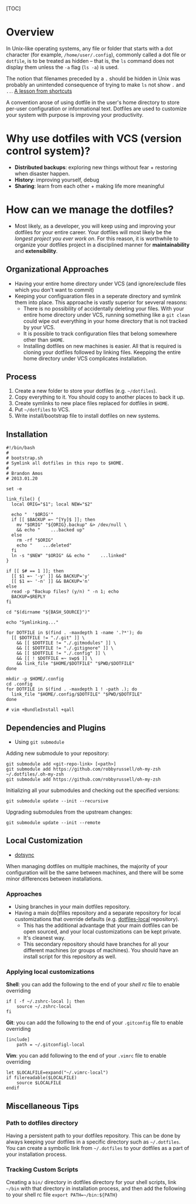 [TOC]

# Overview
In Unix-like operating systems, any file or folder that starts with a dot character (for example, `/home/user/.config`), commonly called a dot file or `dotfile`, is to be treated as hidden – that is, the `ls` command does not display them unless the `-a` flag (`ls -a`) is used.

The notion that filenames preceded by a `.` should be hidden in Unix was probably an unintended consequence of trying to make `ls` not show `.` and` ..`. [A lesson from shortcuts](https://plus.google.com/u/0/+RobPikeTheHuman/posts/R58WgWwN9jp)

A convention arose of using dotfile in the user's home directory to store per-user configuration or informational text. Dotfiles are used to customize your system with purpose is improving your productivity.

# Why use dotfiles with VCS (version control system)?
- **Distributed backups**: exploring new things without fear + restoring when disaster happen.
- **History**: improving yourself, debug
- **Sharing**: learn from each other + making life more meaningful

# How can we manage the dotfiles?
- Most likely, as a developer, you will keep using and improving your dotfiles for your entire career. Your dotfiles will most likely be the *longest project you ever work on*. For this reason, it is worthwhile to organize your dotfiles project in a disciplined manner for **maintainability** and **extensibility**.

## Organizational Approaches
- Having your entire home directory under VCS (and ignore/exclude files which you don't want to commit)
- Keeping your configuaration files in a seperate directory and symlink them into place. This approache is vastly superior for sevveral reasons:
	+ There is no possibility of accidentally deleting your files. With your entire home directory under VCS, running something like a `git clean` could wipe out everything in your home directory that is not tracked by your VCS.
	+ It is possible to track configuration files that belong somewhere other than `$HOME`.
	+ Installing dotfiles on new machines is easier. All that is required is cloning your dotfiles followed by linking files. Keepping the entire home directory under VCS complicates installation.

## Process
1. Create a new folder to store your dotfiles (e.g. `~/dotfiles`).
2. Copy everything to it. You should copy to another places to back it up.
3. Create symlinks to new place files replaced for dotfiles in `$HOME`.
4. Put `~/dotfiles` to VCS.
5. Write install/bootstrap file to install dotfiles on new systems.

## Installation

	#!/bin/bash
	#
	# bootstrap.sh
	# Symlink all dotfiles in this repo to $HOME.
	#
	# Brandon Amos
	# 2013.01.20

	set -e

	link_file() {
	  local ORIG="$1"; local NEW="$2"

	  echo "  '$ORIG'"
	  if [[ $BACKUP =~ ^[Yy]$ ]]; then
	    mv "$ORIG" "${ORIG}.backup" &> /dev/null \
	    && echo "    ...backed up"
	  else
	    rm -rf "$ORIG"
	    echo "    ...deleted"
	  fi
	  ln -s "$NEW" "$ORIG" && echo "    ...linked"
	}

	if [[ $# == 1 ]]; then
	  [[ $1 =~ '-y' ]] && BACKUP='y'
	  [[ $1 =~ '-n' ]] && BACKUP='n'
	else
	  read -p "Backup files? (y/n) " -n 1; echo
	  BACKUP=$REPLY
	fi

	cd "$(dirname "${BASH_SOURCE}")"

	echo "Symlinking..."

	for DOTFILE in $(find . -maxdepth 1 -name '.?*'); do
	  [[ $DOTFILE != "./.git" ]] \
	    && [[ $DOTFILE != "./.gitmodules" ]] \
	    && [[ $DOTFILE != "./.gitignore" ]] \
	    && [[ $DOTFILE != "./.config" ]] \
	    && [[ ! $DOTFILE =~ swp$ ]] \
	    && link_file "$HOME/$DOTFILE" "$PWD/$DOTFILE"
	done

	mkdir -p $HOME/.config
	cd .config
	for DOTFILE in $(find . -maxdepth 1 ! -path .); do
	  link_file "$HOME/.config/$DOTFILE" "$PWD/$DOTFILE"
	done

	# vim +BundleInstall +qall

## Dependencies and Plugins
- Using `git submodule`

Adding new submodule to your repository:

	git submodule add <git-repo-link> [<path>]
	git submodule add https://github.com/robbyrussell/oh-my-zsh ~/.dotfiles/.oh-my-zsh
	git submodule add https://github.com/robbyrussell/oh-my-zsh

Initializing all your submodules and checking out the specified versions:

	git submodule update --init --recursive

Upgrading submodules from the upstream changes:

	git submodule update --init --remote

## Local Customization
- [dotsync](https://github.com/dotphiles/dotsync)

When managing dotfiles on multiple machines, the majority of your configuration will be the same between machines, and there will be some minor differences between installations.

### Approaches
- Using branches in your main dotfiles repository.
- Having a main do[tfiles repository and a separate repository for local customizations that override defaults (e.g. [dotfiles-local](https://github.com/anishathalye/dotfiles-local) repository).
	+ This has the additional advantage that your main dotfiles can be open sourced, and your local customizations can be kept private.
	+ It's cleanest way.
	+ This secondary repository should have branches for all your different machines (or groups of machines). You should have an install script for this repository as well.

### Applying local customizations
**Shell**: you can add the following to the end of your *shell rc* file to enable overriding

	if [ -f ~/.zshrc-local ]; then
		source ~/.zshrc-local
	fi

**Git**: you can add the following to the end of your `.gitconfig` file to enable overriding

	[include]
		path = ~/.gitconfigl-local

**Vim**: you can add following to the end of your `.vimrc` file to enable overriding

	let $LOCALFILE=expand("~/.vimrc-local")
	if filereadable($LOCALFILE)
		source $LOCALFILE
	endif

## Miscellaneous Tips
### Path to dotfiles directory
Having a persistent path to your dotfiles repository. This can be done by always keeping your dotfiles in a specific directory such as `~/.dotfiles`. You can create a symbolic link from `~/.dotfiles` to your dotfiles as a part of your installation process.

### Tracking Custom Scripts
Creating a `bin/` directory in dotfiles directory for your shell scripts, link `~/bin` with that directory in installation process, and then add the following to your shell rc file `export PATH=~/bin:${PATH}`
